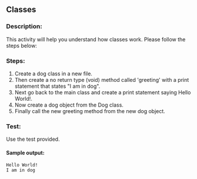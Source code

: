 ## Classes
### Description:
This activity will help you understand how classes work.
Please follow the steps below:

### Steps:
1. Create a dog class in a new file. 
2. Then create a no return type (void) method called 'greeting' with a print statement that states "I am in dog". 
3. Next go back to the main class and create a print statement saying Hello World!. 
4. Now create a dog object from the Dog class.
5. Finally call the new greeting method from the new dog object.  

### Test:
Use the test provided. 

#### Sample output:
```
Hello World!
I am in dog
```